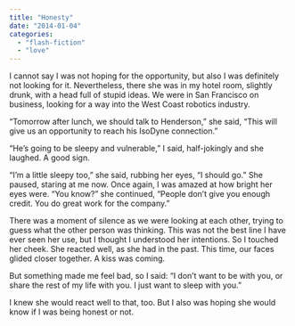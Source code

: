 ```yaml
---
title: "Honesty"
date: "2014-01-04"
categories: 
  - "flash-fiction"
  - "love"
---
```


I cannot say I was not hoping for the opportunity, but also I was definitely not looking for it. Nevertheless, there she was in my hotel room, slightly drunk, with a head full of stupid ideas. We were in San Francisco on business, looking for a way into the West Coast robotics industry.

“Tomorrow after lunch, we should talk to Henderson,” she said, “This will give us an opportunity to reach his IsoDyne connection.”

“He’s going to be sleepy and vulnerable,” I said, half-jokingly and she laughed. A good sign.

“I’m a little sleepy too,” she said, rubbing her eyes, “I should go.” She paused, staring at me now. Once again, I was amazed at how bright her eyes were. “You know?” she continued, “People don’t give you enough credit. You do great work for the company.”

There was a moment of silence as we were looking at each other, trying to guess what the other person was thinking. This was not the best line I have ever seen her use, but I thought I understood her intentions. So I touched her cheek. She reacted well, as she had in the past. This time, our faces glided closer together. A kiss was coming.

But something made me feel bad, so I said: “I don’t want to be with you, or share the rest of my life with you. I just want to sleep with you.”

I knew she would react well to that, too. But I also was hoping she would know if I was being honest or not.
